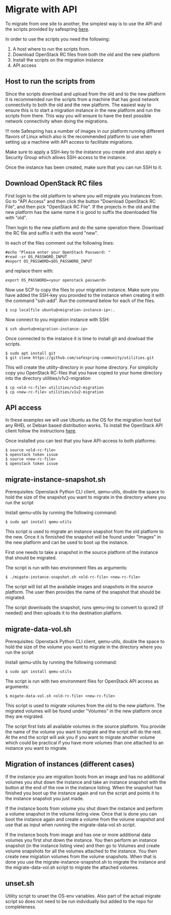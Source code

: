 # Migrate with API
To migrate from one site to another, the simplest way is to use the API and the scripts provided by safespring [here](https://github.com/safespring-community/utilities/tree/main/v1v2-migration).

In order to use the scripts you need the following:

1. A host where to run the scripts from.
2. Download OpenStack RC files from both the old and the new platform
3. Install the scripts on the migration instance
4. API access

## Host to run the scripts from
Since the scripts download and upload from the old and to the new platform it is recommended run the scripts from
a machine that has good network connectivity to both the old and the new platform. The easiest way to ensure this is
to start a migration instance in the new platform and run the scripts from there. This way you will ensure to have
the best possible network connectivity when doing the migrations.

!!! note Safespring has a number of images in our platform running different flavors of Linux which also is the recommended platform to use when setting up a machine with API access to facilitate migrations. 

Make sure to apply a SSH-key to the instance you create and also apply a Security Group which allows SSH-access to the instance.

Once the instance has been created, make sure that you can run SSH to it. 

## Download OpenStack RC files
First login to the old platform to where you will migrate you instances from. Go to "API Access" and then click the button "Download OpenStack RC File", and then pick "OpenStack RC File". If the projects in the old and the new platform has the same name it is good to suffix the downloaded file with "old".


Then login to the new platform and do the same operation there. Download the RC file and suffix it with the word "new".

In each of the files comment out the following lines:

```shell
#echo "Please enter your OpenStack Password: "
#read -sr OS_PASSWORD_INPUT
#export OS_PASSWORD=$OS_PASSWORD_INPUT
```

and replace them with: 
```shell
export OS_PASSWORD=<your openstack password>
```
Now use SCP to copy the files to your migration instance. Make sure you have added the SSH-key you provided to the instance when creating it with the command "ssh-add". Run the command below for each of the files.

```shell
$ scp localfile ubuntu@<migration-instance-ip>:.
```
Now connect to you migration instance with SSH:

```shell
$ ssh ubuntu@<migration-instance-ip>
```
Once connected to the instance it is time to install git and dowload the scripts.

```shell
$ sudo apt install git
$ git clone https://github.com/safespring-community/utilities.git
```
This will create the utility-directory in your home directory. For simplicity copy you OpenStack RC-files that you have copied to your home directory into the directory utilities/v1v2-migration

```shell
$ cp <old-rc-file> utilities/v1v2-migration
$ cp <new-rc-file> utilities/v1v2-migration
```


## API access
In these examples we will use Ubuntu as the OS for the migration host but any RHEL or Debian based distribution works. To install the OpenStack API client follow the instructions [here](https://docs.safespring.com/new/api/).

Once installed you can test that you have API-access to both platforms:

```shell
$ source <old-rc-file>
$ openstack token issue
$ source <new-rc-file>
$ openstack token issue
```

## migrate-instance-snapshot.sh
Prerequisites: Openstack Python CLI client, qemu-utils, double the space to hold the size of the snapshot you want to migrate in the directory where you run the script

Install qemu-utils by running the following command:

```shell
$ sudo apt install qemu-utils
```
This script is used to migrate an instance snapshot from the old platform to the new. Once it is finnished the snapshot will be found under "Images" in the new platform and can be used to boot up the instance.

First one needs to take a snapshot in the source platform of the instance that should be migrated.

The script is run with two environment files as arguments:

```shell 
$ ./migate-instance-snapshot.sh <old-rc-file> <new-rc-file>
```

The script will list all the available images and snapshots in the source platform. The user then provides the name of the snapshot that should be migrated.

The script downloads the snapshot, runs qemu-img to convert to qcow2 (if needed)  and then uploads it to the destination platform.

## migrate-data-vol.sh
Prerequisites: Openstack Python CLI client, qemu-utils, double the space to hold the size of the volume you want to migrate in the directory where you run the script

Install qemu-utils by running the following command:

```shell
$ sudo apt install qemu-utils
```
The script is run with two environment files for OpenStack API access as arguments:
```shell
$ migate-data-vol.sh <old-rc-file> <new-rc-file>
```
This script is used to migrate volumes from the old to the new platform. The migrated volumes will be found under "Volumes" in the new platform once they are migrated.

The script first lists all available volumes in the source platform. You provide the name of the volume you want to migrate and the script will do the rest. At the end the script will ask you if you want to migrate another volume which could be practical if you have more volumes than one attached to an instance you want to migrate.


## Migration of instances (different cases)
If the instance you are migration boots from an image and has no additional volumes you shut down the instance and take an instance snapshot with the button at the end of the row in the instance listing. When the snapshot has finished you boot up the instance again and run the script and points it to the instance snapshot you just made.

If the instance boots from volume you shut down the instance and perform a volume snapshot in the volume listing view. Once that is done you can boot the instance again and create a volume from the volume snapshot and use that as input when running the migrate-data-vol.sh script.

If the instance boots from image and has one or more additional data volumes you first shut down the instance. You then perform an instance snapshot (in the instance listing view) and then go to Volumes and create volume snapshots for all the volumes attached to the instance. You then create new migration volumes from the volume snapshots. When that is done you use the migrate-instance-snapshot.sh to migrate the instance and the migrate-data-vol.sh script to migrate the attached volumes. 

## unset.sh
Utility script to unset the OS-env variables. Also part of the actual migrate script so does not need to be run indvidually but added to the repo for completeness.

